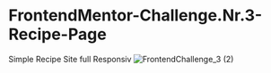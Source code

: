 # FrontendMentor-Challenge.Nr.3-Recipe-Page
Simple Recipe Site full Responsiv
![FrontendChallenge_3 (2)](https://github.com/user-attachments/assets/1d622758-fe3b-46b6-ac40-9504b7ff2b92)
